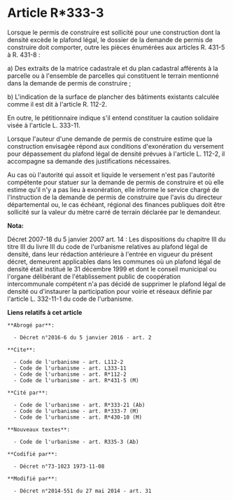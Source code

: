 # Article R*333-3

Lorsque le permis de construire est sollicité pour une construction dont la densité excède le plafond légal, le dossier de la
demande de permis de construire doit comporter, outre les pièces énumérées aux articles R. 431-5 à R. 431-8 : 

a) Des extraits de la matrice cadastrale et du plan cadastral afférents à la parcelle ou à l'ensemble de parcelles qui
constituent le terrain mentionné dans la demande de permis de construire ; 

b) L'indication de la surface de plancher des bâtiments existants calculée comme il est dit à l'article R. 112-2. 

En outre, le pétitionnaire indique s'il entend constituer la caution solidaire visée à l'article L. 333-11. 

Lorsque l'auteur d'une demande de permis de construire estime que la construction envisagée répond aux conditions
d'exonération du versement pour dépassement du plafond légal de densité prévues à l'article L. 112-2, il accompagne sa
demande des justifications nécessaires. 

Au cas où l'autorité qui assoit et liquide le versement n'est pas l'autorité compétente pour statuer sur la demande de permis
de construire et où elle estime qu'il n'y a pas lieu à exonération, elle informe le service chargé de l'instruction de la
demande de permis de construire que l'avis du   directeur départemental ou, le cas échéant, régional des finances publiques
doit être sollicité sur la valeur du mètre carré de terrain déclarée par le demandeur.

**Nota:**

Décret 2007-18 du 5 janvier 2007 art. 14 : Les dispositions du chapitre III du titre III du livre III du code de l'urbanisme
relatives au plafond légal de densité, dans leur rédaction antérieure à l'entrée en vigueur du présent décret, demeurent
applicables dans les communes où un plafond légal de densité était institué le 31 décembre 1999 et dont le conseil municipal
ou l'organe délibérant de l'établissement public de coopération intercommunale compétent n'a pas décidé de supprimer le
plafond légal de densité ou d'instaurer la participation pour voirie et réseaux définie par l'article L. 332-11-1 du code de
l'urbanisme.

**Liens relatifs à cet article**

	**Abrogé par**:

	  - Décret n°2016-6 du 5 janvier 2016 - art. 2

	**Cite**:

	  - Code de l'urbanisme - art. L112-2
	  - Code de l'urbanisme - art. L333-11
	  - Code de l'urbanisme - art. R*112-2
	  - Code de l'urbanisme - art. R*431-5 (M)

	**Cité par**:

	  - Code de l'urbanisme - art. R*333-21 (Ab)
	  - Code de l'urbanisme - art. R*333-7 (M)
	  - Code de l'urbanisme - art. R*430-10 (M)

	**Nouveaux textes**:

	  - Code de l'urbanisme - art. R335-3 (Ab)

	**Codifié par**:

	  - Décret n°73-1023 1973-11-08

	**Modifié par**:

	  - Décret n°2014-551 du 27 mai 2014 - art. 31
